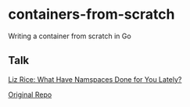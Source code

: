 # containers-from-scratch
Writing a container from scratch in Go

## Talk
[Liz Rice: What Have Namspaces Done for You Lately?](https://www.youtube.com/watch?v=MHv6cWjvQjM&t=1316s)

[Original Repo](https://github.com/lizrice/containers-from-scratch)